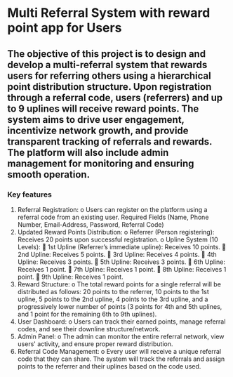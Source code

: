 # Multi Referral System with reward point app for Users

## The objective of this project is to design and develop a multi-referral system that rewards users for referring others using a hierarchical point distribution structure. Upon registration through a referral code, users (referrers) and up to 9 uplines will receive reward points. The system aims to drive user engagement, incentivize network growth, and provide transparent tracking of referrals and rewards. The platform will also include admin management for monitoring and ensuring smooth operation.

### Key features
1. Referral Registration:
   o Users can register on the platform using a referral code from an existing user.
   Required Fields (Name, Phone Number, Email-Address, Password, Referral Code)
2. Updated Reward Points Distribution:
   o Referrer (Person registering): Receives 20 points upon successful registration.
   o Upline System (10 Levels):
    1st Upline (Referrer’s immediate upline): Receives 10 points.
    2nd Upline: Receives 5 points.
    3rd Upline: Receives 4 points.
    4th Upline: Receives 3 points.
    5th Upline: Receives 3 points.
    6th Upline: Receives 1 point.
    7th Upline: Receives 1 point.
    8th Upline: Receives 1 point.
    9th Upline: Receives 1 point.
3. Reward Structure:
   o The total reward points for a single referral will be distributed as follows:
   20 points to the referrer, 10 points to the 1st upline, 5 points to the 2nd upline, 4 points
   to the 3rd upline, and a progressively lower number of points (3 points for 4th and 5th
   uplines, and 1 point for the remaining 6th to 9th uplines).
4. User Dashboard:
   o Users can track their earned points, manage referral codes, and see their downline
   structure/network.
5. Admin Panel:
   o The admin can monitor the entire referral network, view users' activity, and ensure proper
   reward distribution.
6. Referral Code Management:
   o Every user will receive a unique referral code that they can share. The system will track
   the referrals and assign points to the referrer and their uplines based on the code used.